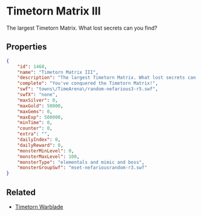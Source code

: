 # Timetorn Matrix III

The largest Timetorn Matrix. What lost secrets can you find?

## Properties

```json
{
    "id": 1468,
    "name": "Timetorn Matrix III",
    "description": "The largest Timetorn Matrix. What lost secrets can you find?",
    "complete": "You've conquered the Timetorn Matrix!",
    "swf": "towns\/TimeArena\/random-nefarious3-r5.swf",
    "swfX": "none",
    "maxSilver": 0,
    "maxGold": 50000,
    "maxGems": 0,
    "maxExp": 500000,
    "minTime": 0,
    "counter": 0,
    "extra": "",
    "dailyIndex": 0,
    "dailyReward": 0,
    "monsterMinLevel": 0,
    "monsterMaxLevel": 100,
    "monsterType": "elementals and mimic and boss",
    "monsterGroupSwf": "mset-nefariousrandom-r3.swf"
}
```

## Related

- [Timetorn Warblade](../items/17698-timetorn-warblade.md)

